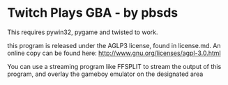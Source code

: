 Twitch Plays GBA - by pbsds
======

This requires pywin32, pygame and twisted to work.

this program is released under the AGLP3 license, found in license.md.
An online copy can be found here: http://www.gnu.org/licenses/agpl-3.0.html

You can use a streaming program like FFSPLIT to stream the output of this program, and overlay the gameboy emulator on the designated area